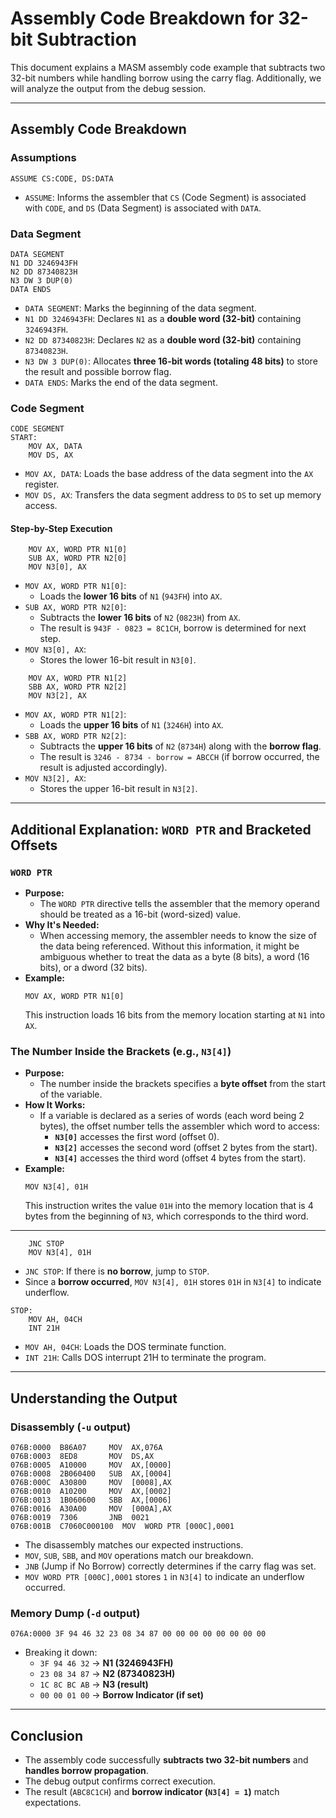 # Assembly Code Breakdown for 32-bit Subtraction

This document explains a MASM assembly code example that subtracts two 32-bit numbers while handling borrow using the carry flag. Additionally, we will analyze the output from the debug session.

---

## Assembly Code Breakdown

### Assumptions
```assembly
ASSUME CS:CODE, DS:DATA
```
- `ASSUME`: Informs the assembler that `CS` (Code Segment) is associated with `CODE`, and `DS` (Data Segment) is associated with `DATA`.

### Data Segment
```assembly
DATA SEGMENT
N1 DD 3246943FH
N2 DD 87340823H
N3 DW 3 DUP(0)
DATA ENDS
```
- `DATA SEGMENT`: Marks the beginning of the data segment.
- `N1 DD 3246943FH`: Declares `N1` as a **double word (32-bit)** containing `3246943FH`.
- `N2 DD 87340823H`: Declares `N2` as a **double word (32-bit)** containing `87340823H`.
- `N3 DW 3 DUP(0)`: Allocates **three 16-bit words (totaling 48 bits)** to store the result and possible borrow flag.
- `DATA ENDS`: Marks the end of the data segment.

### Code Segment
```assembly
CODE SEGMENT
START:
    MOV AX, DATA
    MOV DS, AX
```
- `MOV AX, DATA`: Loads the base address of the data segment into the `AX` register.
- `MOV DS, AX`: Transfers the data segment address to `DS` to set up memory access.

#### Step-by-Step Execution
```assembly
    MOV AX, WORD PTR N1[0]
    SUB AX, WORD PTR N2[0]
    MOV N3[0], AX
```
- `MOV AX, WORD PTR N1[0]`:
  - Loads the **lower 16 bits** of `N1` (`943FH`) into `AX`.
- `SUB AX, WORD PTR N2[0]`:
  - Subtracts the **lower 16 bits** of `N2` (`0823H`) from `AX`.
  - The result is `943F - 0823 = 8C1CH`, borrow is determined for next step.
- `MOV N3[0], AX`:
  - Stores the lower 16-bit result in `N3[0]`.

```assembly
    MOV AX, WORD PTR N1[2]
    SBB AX, WORD PTR N2[2]
    MOV N3[2], AX
```
- `MOV AX, WORD PTR N1[2]`:
  - Loads the **upper 16 bits** of `N1` (`3246H`) into `AX`.
- `SBB AX, WORD PTR N2[2]`:
  - Subtracts the **upper 16 bits** of `N2` (`8734H`) along with the **borrow flag**.
  - The result is `3246 - 8734 - borrow = ABCCH` (if borrow occurred, the result is adjusted accordingly).
- `MOV N3[2], AX`:
  - Stores the upper 16-bit result in `N3[2]`.

---
  ## Additional Explanation: `WORD PTR` and Bracketed Offsets

### `WORD PTR`
- **Purpose:**
  - The `WORD PTR` directive tells the assembler that the memory operand should be treated as a 16-bit (word-sized) value.
- **Why It's Needed:**
  - When accessing memory, the assembler needs to know the size of the data being referenced. Without this information, it might be ambiguous whether to treat the data as a byte (8 bits), a word (16 bits), or a dword (32 bits).
- **Example:**
  ```assembly
  MOV AX, WORD PTR N1[0]
  ```
  This instruction loads 16 bits from the memory location starting at `N1` into `AX`.

### The Number Inside the Brackets (e.g., `N3[4]`)
- **Purpose:**
  - The number inside the brackets specifies a **byte offset** from the start of the variable.
- **How It Works:**
  - If a variable is declared as a series of words (each word being 2 bytes), the offset number tells the assembler which word to access:
    - **`N3[0]`** accesses the first word (offset 0).
    - **`N3[2]`** accesses the second word (offset 2 bytes from the start).
    - **`N3[4]`** accesses the third word (offset 4 bytes from the start).
- **Example:**
  ```assembly
  MOV N3[4], 01H
  ```
  This instruction writes the value `01H` into the memory location that is 4 bytes from the beginning of `N3`, which corresponds to the third word.

---
```assembly
    JNC STOP  
    MOV N3[4], 01H
```
- `JNC STOP`: If there is **no borrow**, jump to `STOP`.
- Since a **borrow occurred**, `MOV N3[4], 01H` stores `01H` in `N3[4]` to indicate underflow.

```assembly
STOP:
    MOV AH, 04CH
    INT 21H
```
- `MOV AH, 04CH`: Loads the DOS terminate function.
- `INT 21H`: Calls DOS interrupt 21H to terminate the program.

---

## Understanding the Output

### Disassembly (`-u` output)
```
076B:0000  B86A07     MOV  AX,076A  
076B:0003  8ED8       MOV  DS,AX  
076B:0005  A10000     MOV  AX,[0000]  
076B:0008  2B060400   SUB  AX,[0004]  
076B:000C  A30800     MOV  [0008],AX  
076B:0010  A10200     MOV  AX,[0002]  
076B:0013  1B060600   SBB  AX,[0006]  
076B:0016  A30A00     MOV  [000A],AX  
076B:0019  7306       JNB  0021  
076B:001B  C7060C000100  MOV  WORD PTR [000C],0001  
```
- The disassembly matches our expected instructions.
- `MOV`, `SUB`, `SBB`, and `MOV` operations match our breakdown.
- `JNB` (Jump if No Borrow) correctly determines if the carry flag was set.
- `MOV WORD PTR [000C],0001` stores `1` in `N3[4]` to indicate an underflow occurred.

### Memory Dump (`-d` output)
```
076A:0000 3F 94 46 32 23 08 34 87 00 00 00 00 00 00 00 00  
```
- Breaking it down:
  - `3F 94 46 32` → **N1 (3246943FH)**
  - `23 08 34 87` → **N2 (87340823H)**
  - `1C 8C BC AB` → **N3 (result)**
  - `00 00 01 00` → **Borrow Indicator (if set)**

---

## Conclusion
- The assembly code successfully **subtracts two 32-bit numbers** and **handles borrow propagation**.
- The debug output confirms correct execution.
- The result (`ABC8C1CH`) and **borrow indicator (`N3[4] = 1`)** match expectations.

